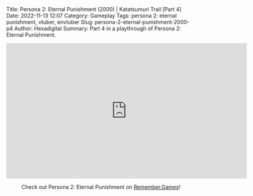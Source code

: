 Title: Persona 2: Eternal Punishment (2000) | Katatsumuri Trail [Part 4]
Date: 2022-11-13 12:07
Category: Gameplay
Tags: persona 2: eternal punishment, vtuber, envtuber
Slug: persona-2-eternal-punishment-2000-p4
Author: Hexadigital
Summary: Part 4 in a playthrough of Persona 2: Eternal Punishment.

<center><iframe src="https://www.youtube.com/embed/ZptrYWyn1XU?feature=oembed" allow="accelerometer; autoplay; encrypted-media; gyroscope; picture-in-picture" width="640" height="360" frameborder="0"></iframe>

Check out Persona 2: Eternal Punishment on [Remember.Games](https://remember.games/game/4628/persona-2-eternal-punishment/)!</center>
